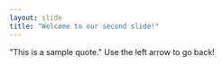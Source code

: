 ```yaml
---
layout: slide
title: "Welcome to our second slide!"
---
```

"This is a sample quote."
Use the left arrow to go back!
